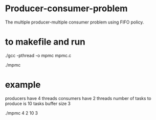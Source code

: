 # Producer-consumer-problem
The multiple producer-multiple consumer problem using FIFO policy.

# to makefile and run
./gcc -pthread -o mpmc mpmc.c

./mpmc <producers> <consumers> <tasks> <buffersize>
  
# example
producers have 4 threads
consumers have 2 threads
number of tasks to produce is 10 tasks
buffer size 3

./mpmc 4 2 10 3
